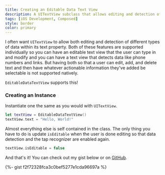 ```yaml
---
title: Creating an Editable Data Text View
description: A UITextView subclass that allows editing and detection of links, phone numbers, email addresses, and more.
tags: [iOS Development, Composed]
style: border
color: primary
---
```


I often want `UITextView` to allow both editing and detection of different types of data within its text property. Both of these features are supported individually so you can have an editable text view that the user can type in and modify and you can have a text view that detects data like phone numbers and links. But having both so that a user can edit, add, and delete text and then have whatever actionable information they've added be selectable is not supported natively.

`EditableDataTextView` supports this!

### Creating an Instance

Instantiate one the same as you would with `UITextView`.

```swift
let textView = EditableDataTextView()
textView.text = "Hello, World!"
```

Almost everything else is self contained in the class. The only thing you have to do is update `isEditable` when the user is done editing so that data detection and the tap recognizer are enabled again.

```swift
textView.isEditable = false
```

And that's it! You can check out my gist below or on [GitHub](https://gist.github.com/pdveilleux/f2f72328fca3c0bef5277e1cda96697a).

{%- gist f2f72328fca3c0bef5277e1cda96697a %}
